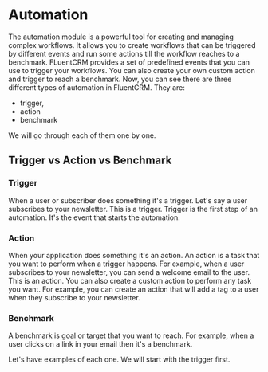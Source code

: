 # Automation
The automation module is a powerful tool for creating and managing complex workflows. It allows you to create workflows 
that can be triggered by different events and run some actions till the workflow reaches to a benchmark. FLuentCRM provides a set of predefined
events that you can use to trigger 
your workflows. You can also create your own custom action and trigger to reach a benchmark. Now, you can see there are three 
different types of automation in FluentCRM. They are:
- trigger, 
- action
- benchmark

We will go through each of them one by one.
## Trigger vs Action vs Benchmark
### Trigger
When a user or subscriber does something it's a trigger. Let's say a user subscribes to your newsletter. This is a trigger.
Trigger is the first step of an automation. It's the event that starts the automation. 
### Action
When your application does something it's an action. 
An action is a task that you want to perform when a trigger happens. For example,
when a user subscribes to your newsletter, you can send a welcome email to the user. This is an action.
You can also create a custom action to perform any task you want. For example, you can create an action that will add a tag to a user when they subscribe to your newsletter.

### Benchmark
A benchmark is goal or target that you want to reach. For example, when a user clicks on a link in your email then it's a benchmark. 

Let's have examples of each one. We will start with the trigger first.
